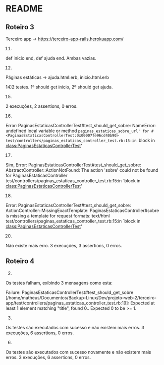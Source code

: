 # README

## Roteiro 3

Terceiro app -> https://terceiro-app-rails.herokuapp.com/

11)
def inicio end, def ajuda end. Ambas vazias.

12)
Páginas estáticas -> ajuda.html.erb, inicio.html.erb

14)2 testes. 1º should get inicio, 2º should get ajuda.

15)
2 execuções, 2 assertions, 0 erros.

16)
Error: PaginasEstaticasControllerTest#test_should_get_sobre: NameError: undefined local variable or method `paginas_estaticas_sobre_url' for #<PaginasEstaticasControllerTest:0x00007fe96cd40b90>     test/controllers/paginas_estaticas_controller_test.rb:15:in `block in <class:PaginasEstaticasControllerTest>'

17)
Sim, Error: PaginasEstaticasControllerTest#test_should_get_sobre: AbstractController::ActionNotFound: The action 'sobre' could not be found for PaginasEstaticasController     test/controllers/paginas_estaticas_controller_test.rb:15:in `block in <class:PaginasEstaticasControllerTest>'

18)
Error: PaginasEstaticasControllerTest#test_should_get_sobre: ActionController::MissingExactTemplate: PaginasEstaticasController#sobre is missing a template for request formats: text/html     test/controllers/paginas_estaticas_controller_test.rb:15:in `block in <class:PaginasEstaticasControllerTest>'

20)
Não existe mais erro. 3 execuções, 3 assertions, 0 erros.

## Roteiro 4

2) 
Os testes falham, exibindo 3 mensagens como esta:

Failure:
PaginasEstaticasControllerTest#test_should_get_sobre [/home/matheus/Documentos/Backup-Linux/Dev/projeto-web-2/terceiro-app/test/controllers/paginas_estaticas_controller_test.rb:19]:
Expected at least 1 element matching "title", found 0..
Expected 0 to be >= 1.

3) 
Os testes são executados com sucesso e não existem mais erros. 3 execuções, 6 assertions, 0 erros.

6) 
Os testes são executados com sucesso novamente e não existem mais erros. 3 execuções, 6 assertions, 0 erros.

